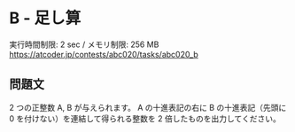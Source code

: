 # B - 足し算 
実行時間制限: 2 sec / メモリ制限: 256 MB
https://atcoder.jp/contests/abc020/tasks/abc020_b

## 問題文
2 つの正整数 
A, B が与えられます。 
A の十進表記の右に 
B の十進表記（先頭に 
0 を付けない）を連結して得られる整数を 
2 倍したものを出力してください。

